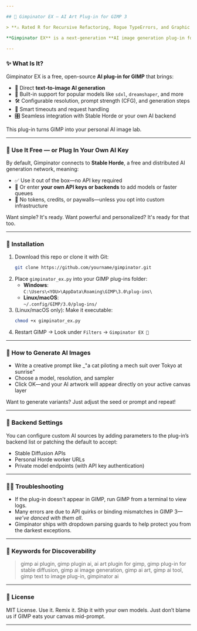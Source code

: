 ```yaml
---

## 🧠 Gimpinator EX – AI Art Plug-in for GIMP 3

> **⚠️ Rated R for Recursive Refactoring, Rogue TypeErrors, and Graphic Procedural Violence. Viewer discretion advised.**

**Gimpinator EX** is a next-generation **AI image generation plug-in for GIMP 3.x**. It connects your canvas to AI art models like **Stable Diffusion**, giving you the power to create stunning visuals directly inside GIMP—no web browser, no separate tools, just raw creative force.

---
```


### ✨ What Is It?

Gimpinator EX is a free, open-source **AI plug-in for GIMP** that brings:

- 🎨 Direct **text-to-image AI generation**
- 🧬 Built-in support for popular models like `sdxl`, `dreamshaper`, and more
- 🛠️ Configurable resolution, prompt strength (CFG), and generation steps
- 🔄 Smart timeouts and request handling
- 🎛️ Seamless integration with Stable Horde or your own AI backend

This plug-in turns GIMP into your personal AI image lab.

---

### 🤖 Use It Free — or Plug In Your Own AI Key

By default, Gimpinator connects to **Stable Horde**, a free and distributed AI generation network, meaning:

- ✅ Use it out of the box—no API key required  
- 🔐 Or enter **your own API keys or backends** to add models or faster queues  
- 💸 No tokens, credits, or paywalls—unless you opt into custom infrastructure

Want simple? It's ready. Want powerful and personalized? It's ready for that too.

---

### 🚀 Installation

1. Download this repo or clone it with Git:
   ```bash
   git clone https://github.com/yourname/gimpinator.git
   ```
2. Place `gimpinator_ex.py` into your GIMP plug-ins folder:
   - **Windows**:  
     `C:\Users\<YOU>\AppData\Roaming\GIMP\3.0\plug-ins\`
   - **Linux/macOS**:  
     `~/.config/GIMP/3.0/plug-ins/`
3. (Linux/macOS only): Make it executable:
   ```bash
   chmod +x gimpinator_ex.py
   ```
4. Restart GIMP → Look under `Filters` → `Gimpinator EX 🧠`

---

### 🧪 How to Generate AI Images

- Write a creative prompt like _"a cat piloting a mech suit over Tokyo at sunrise"
- Choose a model, resolution, and sampler
- Click OK—and your AI artwork will appear directly on your active canvas layer  

Want to generate variants? Just adjust the seed or prompt and repeat!

---

### 🔧 Backend Settings

You can configure custom AI sources by adding parameters to the plug-in’s backend list or patching the default to accept:
- Stable Diffusion APIs
- Personal Horde worker URLs
- Private model endpoints (with API key authentication)

---

### 🧙‍♂️ Troubleshooting

- If the plug-in doesn't appear in GIMP, run GIMP from a terminal to view logs.
- Many errors are due to API quirks or binding mismatches in GIMP 3—*we’ve danced with them all*.
- Gimpinator ships with dropdown parsing guards to help protect you from the darkest exceptions.

---

### 🧭 Keywords for Discoverability

> gimp ai plugin, gimp plugin ai, ai art plugin for gimp, gimp plug-in for stable diffusion, gimp ai image generation, gimp ai art, gimp ai tool, gimp text to image plug-in, gimpinator ai

---

### 🧾 License

MIT License. Use it. Remix it. Ship it with your own models. Just don’t blame us if GIMP eats your canvas mid-prompt.

---